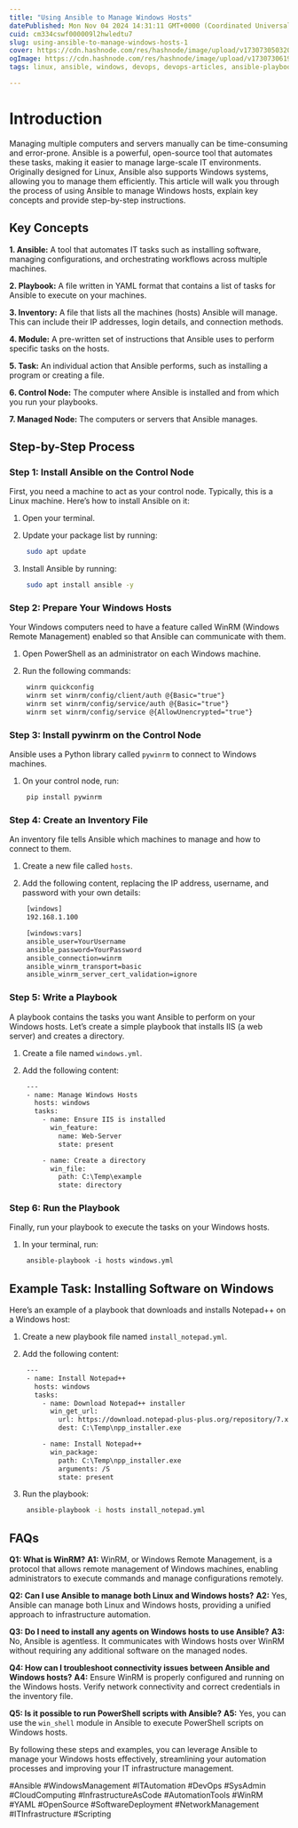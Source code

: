 ```yaml
---
title: "Using Ansible to Manage Windows Hosts"
datePublished: Mon Nov 04 2024 14:31:11 GMT+0000 (Coordinated Universal Time)
cuid: cm334cswf000009l2hwledtu7
slug: using-ansible-to-manage-windows-hosts-1
cover: https://cdn.hashnode.com/res/hashnode/image/upload/v1730730503203/692d1921-df99-43fc-94d4-a9ef1f51abf0.png
ogImage: https://cdn.hashnode.com/res/hashnode/image/upload/v1730730619022/7f577383-242f-4c51-95b1-ed9d3ee8ef7f.png
tags: linux, ansible, windows, devops, devops-articles, ansible-playbook, ansible-module

---
```


# **Introduction**

Managing multiple computers and servers manually can be time-consuming and error-prone. Ansible is a powerful, open-source tool that automates these tasks, making it easier to manage large-scale IT environments. Originally designed for Linux, Ansible also supports Windows systems, allowing you to manage them efficiently. This article will walk you through the process of using Ansible to manage Windows hosts, explain key concepts and provide step-by-step instructions.

## **Key Concepts**

**1\. Ansible:** A tool that automates IT tasks such as installing software, managing configurations, and orchestrating workflows across multiple machines.

**2\. Playbook:** A file written in YAML format that contains a list of tasks for Ansible to execute on your machines.

**3\. Inventory:** A file that lists all the machines (hosts) Ansible will manage. This can include their IP addresses, login details, and connection methods.

**4\. Module:** A pre-written set of instructions that Ansible uses to perform specific tasks on the hosts.

**5\. Task:** An individual action that Ansible performs, such as installing a program or creating a file.

**6\. Control Node:** The computer where Ansible is installed and from which you run your playbooks.

**7\. Managed Node:** The computers or servers that Ansible manages.

## **Step-by-Step Process**

### **Step 1: Install Ansible on the Control Node**

First, you need a machine to act as your control node. Typically, this is a Linux machine. Here’s how to install Ansible on it:

1. Open your terminal.
    
2. Update your package list by running:
    
    ```bash
     sudo apt update
    ```
    
3. Install Ansible by running:
    
    ```bash
     sudo apt install ansible -y
    ```
    

### **Step 2: Prepare Your Windows Hosts**

Your Windows computers need to have a feature called WinRM (Windows Remote Management) enabled so that Ansible can communicate with them.

1. Open PowerShell as an administrator on each Windows machine.
    
2. Run the following commands:
    
    ```html
     winrm quickconfig
     winrm set winrm/config/client/auth @{Basic="true"}
     winrm set winrm/config/service/auth @{Basic="true"}
     winrm set winrm/config/service @{AllowUnencrypted="true"}
    ```
    

### **Step 3: Install pywinrm on the Control Node**

Ansible uses a Python library called `pywinrm` to connect to Windows machines.

1. On your control node, run:
    
    ```html
     pip install pywinrm
    ```
    

### **Step 4: Create an Inventory File**

An inventory file tells Ansible which machines to manage and how to connect to them.

1. Create a new file called `hosts`.
    
2. Add the following content, replacing the IP address, username, and password with your own details:
    
    ```html
     [windows]
     192.168.1.100
    
     [windows:vars]
     ansible_user=YourUsername
     ansible_password=YourPassword
     ansible_connection=winrm
     ansible_winrm_transport=basic
     ansible_winrm_server_cert_validation=ignore
    ```
    

### **Step 5: Write a Playbook**

A playbook contains the tasks you want Ansible to perform on your Windows hosts. Let’s create a simple playbook that installs IIS (a web server) and creates a directory.

1. Create a file named `windows.yml`.
    
2. Add the following content:
    
    ```html
     ---
     - name: Manage Windows Hosts
       hosts: windows
       tasks:
         - name: Ensure IIS is installed
           win_feature:
             name: Web-Server
             state: present
    
         - name: Create a directory
           win_file:
             path: C:\Temp\example
             state: directory
    ```
    

### **Step 6: Run the Playbook**

Finally, run your playbook to execute the tasks on your Windows hosts.

1. In your terminal, run:
    
    ```html
     ansible-playbook -i hosts windows.yml
    ```
    

## **Example Task: Installing Software on Windows**

Here’s an example of a playbook that downloads and installs Notepad++ on a Windows host:

1. Create a new playbook file named `install_notepad.yml`.
    
2. Add the following content:
    
    ```html
     ---
     - name: Install Notepad++
       hosts: windows
       tasks:
         - name: Download Notepad++ installer
           win_get_url:
             url: https://download.notepad-plus-plus.org/repository/7.x/7.9.5/npp.7.9.5.Installer.exe
             dest: C:\Temp\npp_installer.exe
    
         - name: Install Notepad++
           win_package:
             path: C:\Temp\npp_installer.exe
             arguments: /S
             state: present
    ```
    
3. Run the playbook:
    
    ```bash
     ansible-playbook -i hosts install_notepad.yml
    ```
    

## **FAQs**

**Q1: What is WinRM?** **A1:** WinRM, or Windows Remote Management, is a protocol that allows remote management of Windows machines, enabling administrators to execute commands and manage configurations remotely.

**Q2: Can I use Ansible to manage both Linux and Windows hosts?** **A2:** Yes, Ansible can manage both Linux and Windows hosts, providing a unified approach to infrastructure automation.

**Q3: Do I need to install any agents on Windows hosts to use Ansible?** **A3:** No, Ansible is agentless. It communicates with Windows hosts over WinRM without requiring any additional software on the managed nodes.

**Q4: How can I troubleshoot connectivity issues between Ansible and Windows hosts?** **A4:** Ensure WinRM is properly configured and running on the Windows hosts. Verify network connectivity and correct credentials in the inventory file.

**Q5: Is it possible to run PowerShell scripts with Ansible?** **A5:** Yes, you can use the `win_shell` module in Ansible to execute PowerShell scripts on Windows hosts.

By following these steps and examples, you can leverage Ansible to manage your Windows hosts effectively, streamlining your automation processes and improving your IT infrastructure management.

#Ansible #WindowsManagement #ITAutomation #DevOps #SysAdmin #CloudComputing #InfrastructureAsCode #AutomationTools #WinRM #YAML #OpenSource #SoftwareDeployment #NetworkManagement #ITInfrastructure #Scripting